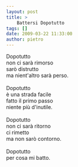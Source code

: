 ```yaml
---
layout: post
title: >
    Battersi Dopotutto
tags: []
date: 2009-03-22 11:33:00
author: pietro
---
```

Dopotutto<br/>non ci sarà rimorso<br/>sarò distrutto<br/>ma nient'altro sarà perso.<br/><br/>Dopotutto<br/>è una strada facile<br/>fatto il primo passo<br/>niente più d'inutile.<br/><br/>Dopotutto<br/>non ci sarà ritorno<br/>ci rimetto<br/>ma non sarò contorno.<br/><br/>Dopotutto<br/>per cosa mi batto.
